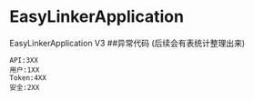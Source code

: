 # EasyLinkerApplication
EasyLinkerApplication V3
##异常代码 (后续会有表统计整理出来)
```
API:3XX
用户:1XX
Token:4XX
安全:2XX
```
